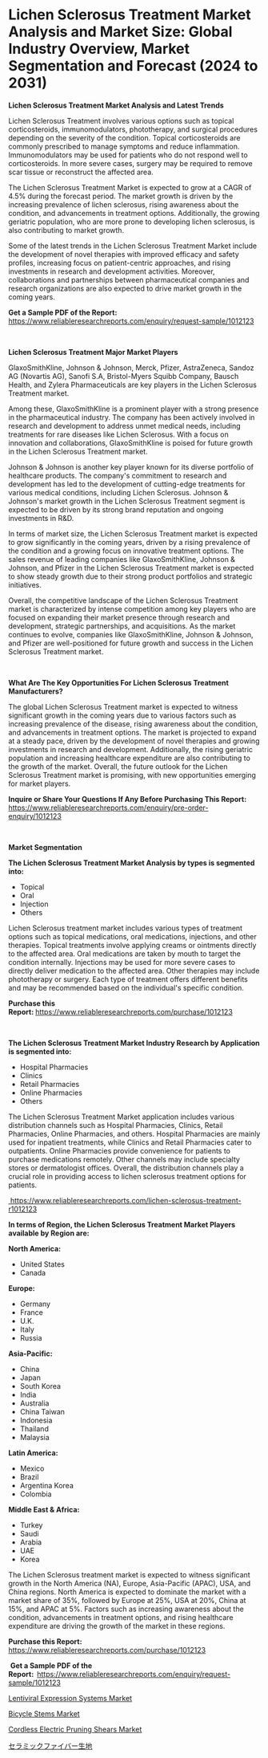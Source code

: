 <p><h1>Lichen Sclerosus Treatment Market Analysis and Market Size: Global Industry Overview, Market Segmentation and Forecast (2024 to 2031)</h1></p><p><strong>Lichen Sclerosus Treatment Market Analysis and Latest Trends</strong></p>
<p><p>Lichen Sclerosus Treatment involves various options such as topical corticosteroids, immunomodulators, phototherapy, and surgical procedures depending on the severity of the condition. Topical corticosteroids are commonly prescribed to manage symptoms and reduce inflammation. Immunomodulators may be used for patients who do not respond well to corticosteroids. In more severe cases, surgery may be required to remove scar tissue or reconstruct the affected area.</p><p>The Lichen Sclerosus Treatment Market is expected to grow at a CAGR of 4.5% during the forecast period. The market growth is driven by the increasing prevalence of lichen sclerosus, rising awareness about the condition, and advancements in treatment options. Additionally, the growing geriatric population, who are more prone to developing lichen sclerosus, is also contributing to market growth.</p><p>Some of the latest trends in the Lichen Sclerosus Treatment Market include the development of novel therapies with improved efficacy and safety profiles, increasing focus on patient-centric approaches, and rising investments in research and development activities. Moreover, collaborations and partnerships between pharmaceutical companies and research organizations are also expected to drive market growth in the coming years.</p></p>
<p><strong>Get a Sample PDF of the Report:&nbsp;</strong> <a href="https://www.reliableresearchreports.com/enquiry/request-sample/1012123">https://www.reliableresearchreports.com/enquiry/request-sample/1012123</a></p>
<p>&nbsp;</p>
<p><strong>Lichen Sclerosus Treatment Major Market Players</strong></p>
<p><p>GlaxoSmithKline, Johnson & Johnson, Merck, Pfizer, AstraZeneca, Sandoz AG (Novartis AG), Sanofi S.A, Bristol-Myers Squibb Company, Bausch Health, and Zylera Pharmaceuticals are key players in the Lichen Sclerosus Treatment market.</p><p>Among these, GlaxoSmithKline is a prominent player with a strong presence in the pharmaceutical industry. The company has been actively involved in research and development to address unmet medical needs, including treatments for rare diseases like Lichen Sclerosus. With a focus on innovation and collaborations, GlaxoSmithKline is poised for future growth in the Lichen Sclerosus Treatment market.</p><p>Johnson & Johnson is another key player known for its diverse portfolio of healthcare products. The company's commitment to research and development has led to the development of cutting-edge treatments for various medical conditions, including Lichen Sclerosus. Johnson & Johnson's market growth in the Lichen Sclerosus Treatment segment is expected to be driven by its strong brand reputation and ongoing investments in R&D.</p><p>In terms of market size, the Lichen Sclerosus Treatment market is expected to grow significantly in the coming years, driven by a rising prevalence of the condition and a growing focus on innovative treatment options. The sales revenue of leading companies like GlaxoSmithKline, Johnson & Johnson, and Pfizer in the Lichen Sclerosus Treatment market is expected to show steady growth due to their strong product portfolios and strategic initiatives.</p><p>Overall, the competitive landscape of the Lichen Sclerosus Treatment market is characterized by intense competition among key players who are focused on expanding their market presence through research and development, strategic partnerships, and acquisitions. As the market continues to evolve, companies like GlaxoSmithKline, Johnson & Johnson, and Pfizer are well-positioned for future growth and success in the Lichen Sclerosus Treatment market.</p></p>
<p>&nbsp;</p>
<p><strong>What Are The Key Opportunities For Lichen Sclerosus Treatment Manufacturers?</strong></p>
<p><p>The global Lichen Sclerosus Treatment market is expected to witness significant growth in the coming years due to various factors such as increasing prevalence of the disease, rising awareness about the condition, and advancements in treatment options. The market is projected to expand at a steady pace, driven by the development of novel therapies and growing investments in research and development. Additionally, the rising geriatric population and increasing healthcare expenditure are also contributing to the growth of the market. Overall, the future outlook for the Lichen Sclerosus Treatment market is promising, with new opportunities emerging for market players.</p></p>
<p><strong>Inquire or Share Your Questions If Any Before Purchasing This Report:</strong> <a href="https://www.reliableresearchreports.com/enquiry/pre-order-enquiry/1012123">https://www.reliableresearchreports.com/enquiry/pre-order-enquiry/1012123</a></p>
<p>&nbsp;</p>
<p><strong>Market Segmentation</strong></p>
<p><strong>The Lichen Sclerosus Treatment Market Analysis by types is segmented into:</strong></p>
<p><ul><li>Topical</li><li>Oral</li><li>Injection</li><li>Others</li></ul></p>
<p><p>Lichen Sclerosus treatment market includes various types of treatment options such as topical medications, oral medications, injections, and other therapies. Topical treatments involve applying creams or ointments directly to the affected area. Oral medications are taken by mouth to target the condition internally. Injections may be used for more severe cases to directly deliver medication to the affected area. Other therapies may include phototherapy or surgery. Each type of treatment offers different benefits and may be recommended based on the individual's specific condition.</p></p>
<p><strong>Purchase this Report:&nbsp;</strong><a href="https://www.reliableresearchreports.com/purchase/1012123">https://www.reliableresearchreports.com/purchase/1012123</a></p>
<p>&nbsp;</p>
<p><strong>The Lichen Sclerosus Treatment Market Industry Research by Application is segmented into:</strong></p>
<p><ul><li>Hospital Pharmacies</li><li>Clinics</li><li>Retail Pharmacies</li><li>Online Pharmacies</li><li>Others</li></ul></p>
<p><p>The Lichen Sclerosus Treatment Market application includes various distribution channels such as Hospital Pharmacies, Clinics, Retail Pharmacies, Online Pharmacies, and others. Hospital Pharmacies are mainly used for inpatient treatments, while Clinics and Retail Pharmacies cater to outpatients. Online Pharmacies provide convenience for patients to purchase medications remotely. Other channels may include specialty stores or dermatologist offices. Overall, the distribution channels play a crucial role in providing access to lichen sclerosus treatment options for patients.</p></p>
<p><a href="https://www.reliableresearchreports.com/lichen-sclerosus-treatment-r1012123">&nbsp;https://www.reliableresearchreports.com/lichen-sclerosus-treatment-r1012123</a></p>
<p><strong>In terms of Region, the Lichen Sclerosus Treatment Market Players available by Region are:</strong></p>
<p>
    <p> <strong> North America: </strong>
        <ul>
            <li>United States</li>
            <li>Canada</li>
        </ul>
        </p> 
    <p> <strong> Europe: </strong>
        <ul>
            <li>Germany</li>
            <li>France</li>
            <li>U.K.</li>
            <li>Italy</li>
            <li>Russia</li>
        </ul>
        </p> 
    <p> <strong> Asia-Pacific: </strong>
        <ul>
            <li>China</li>
            <li>Japan</li>
            <li>South Korea</li>
            <li>India</li>
            <li>Australia</li>
            <li>China Taiwan</li>
            <li>Indonesia</li>
            <li>Thailand</li>
            <li>Malaysia</li>
        </ul>
        </p> 
    <p> <strong> Latin America: </strong>
        <ul>
            <li>Mexico</li>
            <li>Brazil</li>
            <li>Argentina Korea</li>
            <li>Colombia</li>
        </ul>
        </p> 
    <p> <strong> Middle East & Africa: </strong>
        <ul>
            <li>Turkey</li>
            <li>Saudi</li>
            <li>Arabia</li>
            <li>UAE</li>
            <li>Korea</li>
        </ul>
    </p>
    </p>
<p><p>The Lichen Sclerosus treatment market is expected to witness significant growth in the North America (NA), Europe, Asia-Pacific (APAC), USA, and China regions. North America is expected to dominate the market with a market share of 35%, followed by Europe at 25%, USA at 20%, China at 15%, and APAC at 5%. Factors such as increasing awareness about the condition, advancements in treatment options, and rising healthcare expenditure are driving the growth of the market in these regions.</p></p>
<p><strong>Purchase this Report: </strong><a href="https://www.reliableresearchreports.com/purchase/1012123">https://www.reliableresearchreports.com/purchase/1012123</a></p>
<p>&nbsp;<strong>Get a Sample PDF of the Report:&nbsp;&nbsp;</strong><a href="https://www.reliableresearchreports.com/enquiry/request-sample/1012123">https://www.reliableresearchreports.com/enquiry/request-sample/1012123</a></p>
<p><strong></strong></p>
<p><p><a href="https://github.com/RoccoManning/Market-Research-Report-List-4/blob/main/lentiviral-expression-systems-market.md">Lentiviral Expression Systems Market</a></p><p><a href="https://www.linkedin.com/pulse/bicycle-stems-market-trends-analysis-forecasted-period-oonze">Bicycle Stems Market</a></p><p><a href="https://www.linkedin.com/pulse/cordless-electric-pruning-shears-market-key-successful-tgqhe">Cordless Electric Pruning Shears Market</a></p><p><a href="https://github.com/oqxogxyvqe90775/Market-Research-Report-List-2/blob/main/106507154516.md">セラミックファイバー生地</a></p></p>